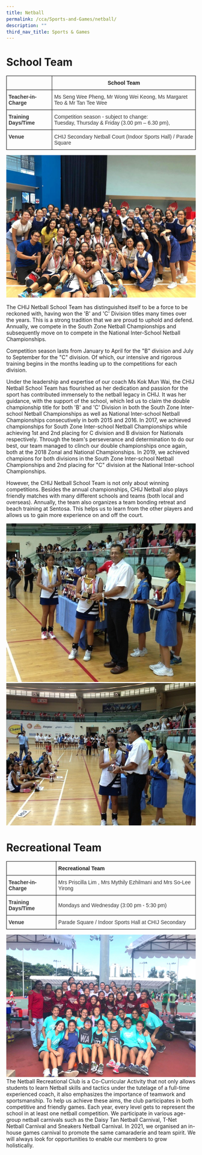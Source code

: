 ```yaml
---
title: Netball
permalink: /cca/Sports-and-Games/netball/
description: ""
third_nav_title: Sports & Games
---
```

# School Team
<style type="text/css">
.tg  {border-collapse:collapse;border-spacing:0;}
.tg td{border-color:black;border-style:solid;border-width:1px;font-family:Arial, sans-serif;font-size:14px;
  overflow:hidden;padding:10px 5px;word-break:normal;}
.tg th{border-color:black;border-style:solid;border-width:1px;font-family:Arial, sans-serif;font-size:14px;
  font-weight:normal;overflow:hidden;padding:10px 5px;word-break:normal;}
.tg .tg-ujx6{color:#333;text-align:left;vertical-align:top}
.tg .tg-baqh{text-align:center;vertical-align:top}
.tg .tg-pvk6{color:#333;text-align:left;vertical-align:middle}
.tg .tg-osjb{color:#333;font-weight:bold;text-align:left;vertical-align:top}
</style>
<table class="tg">
<thead>
  <tr>
    <th class="tg-osjb"></th>
    <th class="tg-baqh"><span style="font-weight:bold">School Team</span></th>
  </tr>
</thead>
<tbody>
  <tr>
    <td class="tg-osjb">Teacher-in-Charge<br></td>
    <td class="tg-pvk6"><span style="color:inherit;background-color:transparent">Ms Seng Wee Pheng, Mr Wong Wei Keong, Ms Margaret Teo &amp; Mr Tan Tee Wee </span><br></td>
  </tr>
  <tr>
    <td class="tg-osjb">Training Days/Time<br></td>
    <td class="tg-ujx6">Competition season - subject to change: <br>Tuesday, Thursday &amp; Friday (3.00 pm – 6.30 pm),</td>
  </tr>
  <tr>
    <td class="tg-osjb">Venue<br></td>
    <td class="tg-pvk6"><span style="color:inherit;background-color:transparent">CHIJ Secondary Netball Court (Indoor Sports Hall) / Parade Square</span></td>
  </tr>
</tbody>
</table>

![](/images/Netball%201.jpg)

The CHIJ Netball School Team has distinguished itself to be a force to be reckoned with, having won the 'B' and 'C' Division titles many times over the years. This is a strong tradition that we are proud to uphold and defend. Annually, we compete in the South Zone Netball Championships and subsequently move on to compete in the National Inter-School Netball Championships.

  

Competition season lasts from January to April for the "B" division and July to September for the "C" division. Of which, our intensive and rigorous training begins in the months leading up to the competitions for each division. 

  

Under the leadership and expertise of our coach Ms Kok Mun Wai, the CHIJ Netball School Team has flourished as her dedication and passion for the sport has contributed immensely to the netball legacy in CHIJ. It was her guidance, with the support of the school, which led us to claim the double championship title for both 'B' and 'C' Division in both the South Zone Inter-school Netball Championships as well as National Inter-school Netball Championships consecutively in both 2015 and 2016. In 2017, we achieved championships for South Zone Inter-school Netball Championships while achieving 1st and 2nd placing for C division and B division for Nationals respectively. Through the team's perseverance and determination to do our best, our team managed to clinch our double championships once again, both at the 2018 Zonal and National Championships. In 2019, we achieved champions for both divisions in the South Zone Inter-school Netball Championships and 2nd placing for "C" division at the National Inter-school Championships.

  

However, the CHIJ Netball School Team is not only about winning competitions. Besides the annual championships, CHIJ Netball also plays friendly matches with many different schools and teams (both local and overseas). Annually, the team also organizes a team bonding retreat and beach training at Sentosa. This helps us to learn from the other players and allows us to gain more experience on and off the court.

![](/images/Netball%20(Students-3).jpg)
![](/images/Netball%20(Students-4).jpg)

# Recreational Team
<style type="text/css">
.tg  {border-collapse:collapse;border-spacing:0;}
.tg td{border-color:black;border-style:solid;border-width:1px;font-family:Arial, sans-serif;font-size:14px;
  overflow:hidden;padding:10px 5px;word-break:normal;}
.tg th{border-color:black;border-style:solid;border-width:1px;font-family:Arial, sans-serif;font-size:14px;
  font-weight:normal;overflow:hidden;padding:10px 5px;word-break:normal;}
.tg .tg-pvk6{color:#333;text-align:left;vertical-align:middle}
.tg .tg-osjb{color:#333;font-weight:bold;text-align:left;vertical-align:top}
.tg .tg-0lax{text-align:left;vertical-align:top}
</style>
<table class="tg">
<thead>
  <tr>
    <th class="tg-osjb"></th>
    <th class="tg-0lax"><span style="font-weight:bold">Recreational Team</span></th>
  </tr>
</thead>
<tbody>
  <tr>
    <td class="tg-osjb">Teacher-in-Charge<br></td>
    <td class="tg-pvk6"><span style="color:inherit;background-color:transparent">Mrs Priscilla Lim , Mrs Mythily Ezhilmani and Mrs So-Lee Yirong</span><br></td>
  </tr>
  <tr>
    <td class="tg-osjb">Training Days/Time<br></td>
    <td class="tg-pvk6"><span style="color:inherit;background-color:transparent">Mondays and Wednesday (3:00 pm - 5:30 pm)</span><br></td>
  </tr>
  <tr>
    <td class="tg-osjb">Venue<br></td>
    <td class="tg-pvk6"><span style="color:inherit;background-color:transparent">Parade Square / Indoor Sports Hall at CHIJ Secondary</span></td>
  </tr>
</tbody>
</table>

![](/images/Netball%20Recre%201.jpg)
The Netball Recreational Club is a Co-Curricular Activity that not only allows students to learn Netball skills and tactics under the tutelage of a full-time experienced coach, it also emphasizes the importance of teamwork and sportsmanship. To help us achieve these aims, the club participates in both competitive and friendly games. Each year, every level gets to represent the school in at least one netball competition. We participate in various age-group netball carnivals such as the Daisy Tan Netball Carnival, T-Net Netball Carnival and Sneakers Netball Carnival. In 2021, we organised an in-house games carnival to promote the same camaraderie and team spirit. We will always look for opportunities to enable our members to grow holistically.